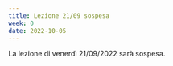 ```yaml
---
title: Lezione 21/09 sospesa
week: 0
date: 2022-10-05
---
```


La lezione di venerdì 21/09/2022 sarà sospesa.

